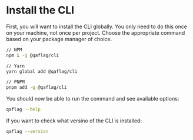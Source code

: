 # Install the CLI

First, you will want to install the CLI globally. You only need to do this once on your machine, not once per project. Choose the appropriate command based on your package manager of choice.

```bash
// NPM
npm i -g @qaflag/cli

// Yarn
yarn global add @qaflag/cli

// PNPM
pnpm add -g @qaflag/cli
```

You should now be able to run the command and see available options:

```bash
qaflag --help
```

If you want to check what versino of the CLI is installed:

```bash
qaflag --version
```
